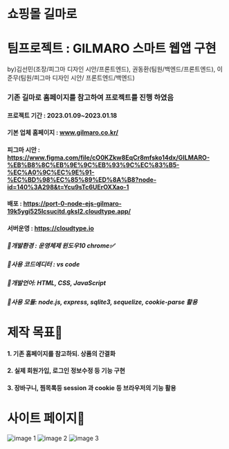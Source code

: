# 쇼핑몰 길마로

# 팀프로젝트 : GILMARO 스마트 웹앱 구현 
by)김선민(조장/피그마 디자인 시안/프론트엔드), 권동환(팀원/백엔드/프론트엔드), 이준무(팀원/피그마 디자인 시안/ 프론트엔드/백엔드)
### 기존 길마로 홈페이지를 참고하여 프로젝트를 진행 하였음
#### 프로젝트 기간 : 2023.01.09~2023.01.18
#### 기본 업체 홈페이지 : www.gilmaro.co.kr/
#### 피그마 시안 : https://www.figma.com/file/cO0KZkw8EqCr8mfsko14dx/GILMARO-%EB%B8%8C%EB%9E%9C%EB%93%9C%EC%83%B5-%EC%A0%9C%EC%9E%91-%EC%BD%98%EC%85%89%ED%8A%B8?node-id=140%3A298&t=Ycu9sTc6UErOXXao-1
#### 배포 : https://port-0-node-ejs-gilmaro-19k5ygi525lcsucitd.gksl2.cloudtype.app/
#### 서버운영 : https://cloudtype.io
##### 📌개발환경 : 운영체제 윈도우10 chrome✅
##### 📌사용 코드에디터 : vs code
##### 📌개발언어: HTML, CSS, JavaScript 
##### 📌사용 모듈: node.js, express, sqlite3, sequelize, cookie-parse 활용 

# 제작 목표📑
#### 1. 기존 홈페이지를 참고하되. 상품의 간결화
#### 2. 실제 회원가입, 로그인 정보수정 등 기능 구현
#### 3. 장바구니, 찜목록등 session 과 cookie 등 브라우저의 기능 활용

# 사이트 페이지📰
![image 1](https://user-images.githubusercontent.com/113665619/215364470-2fba01d8-990c-4806-902f-ea947a69a95a.png)
![image 2](https://user-images.githubusercontent.com/113665619/215364441-34c91393-d807-4c56-b0b6-a34798e1b65a.png)
![image 3](https://user-images.githubusercontent.com/113665619/215364443-8c24b996-e6a3-4972-bd99-2a8656f85d23.png)






